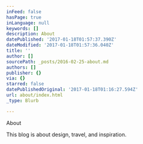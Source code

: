```yaml
---
inFeed: false
hasPage: true
inLanguage: null
keywords: []
description: About
datePublished: '2017-01-18T01:57:37.390Z'
dateModified: '2017-01-18T01:57:36.040Z'
title: ''
author: []
sourcePath: _posts/2016-02-25-about.md
authors: []
publisher: {}
via: {}
starred: false
datePublishedOriginal: '2017-01-18T01:16:27.594Z'
url: about/index.html
_type: Blurb

---
```

About

This blog is about design, travel, and inspiration.